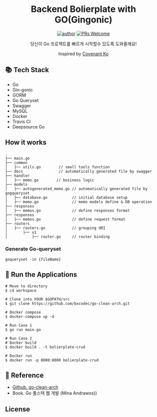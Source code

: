 <div align=center>

# Backend Bolierplate with GO(Gingonic)

[![author](https://img.shields.io/badge/author-covenant-brightgreen.svg?style=flat-square)](https://covenant.tistory.com/)
[![PRs Welcome](https://img.shields.io/badge/PRs-welcome-brightgreen.svg?style=flat-square)](https://github.com/brave-people/Dev-Event/pulls)
<!-- [![FOSSA Status](https://app.fossa.com/api/projects/git%2Bgithub.com%2Fgyoogle%2Ftech-interview-for-developer.svg?type=shield)](https://app.fossa.com/projects/git%2Bgithub.com%2Fgyoogle%2Ftech-interview-for-developer?ref=badge_shield) -->

당신이 Go 프로젝트를 빠르게 시작할수 있도록 도와줄께요!

<p align=center >
    Inspired by <a href="#" target="_blank">Covenant Ko</a>
</p>

</div>


## 📚 Tech Stack

- Go
- Gin-gonic
- GORM 
- Go Queryset
- Swagger
- MySQL
- Docker
- Travis CI
- Deepsource Go

## How it works

```
.
├── main.go
├── common
│   ├── utils.go        // small tools function
├── docs                // automatically generated file by swagger
├── handler
│   ├── memo.go        // business logic
├── models
│   ├── autogenerated_memo.go // automatically generated file by gogqueryset
│   ├── database.go           // initial database setup
│   ├── memo.go               // memo models define & DB operation
├── responses
│   ├── memos.go              // define responses format 
├── responses
│   ├── memos.go              // define request format 
├── routers
│   ├── routers.go            // grouping URI
│       ├── v1
│           ├── router.go     // router binding
```

### Generate Go-queryset

```
goqueryset -in {fileName}
```

## 🔧 Run the Applications

```
# Move to directory
$ cd workspace

# Clone into YOUR $GOPATH/src
$ git clone https://github.com/bxcodec/go-clean-arch.git

# Docker compose 
$ docker-compuse up -d
```


```
# Run Case 1
$ go run main.go

# Run Case 2 
# Docker build
$ docker build . -t bolierplate-crud  

# Docker run
$ docker run -p 8080:8080 bolierplate-crud
```

## 📄 Reference

- [Github. go-clean-arch](https://github.com/bxcodec/go-clean-arch)
- Book. Go 풀스택 웹 개발 (Mina Andrawos))

## License

<!-- [![FOSSA Status](https://app.fossa.com/api/projects/git%2Bgithub.com%2Fgyoogle%2Ftech-interview-for-developer.svg?type=large)](https://app.fossa.com/projects/git%2Bgithub.com%2Fgyoogle%2Ftech-interview-for-developer?ref=badge_large) -->